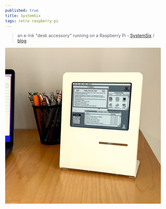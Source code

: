 ```yaml
---
published: true
title: SystemSix
tags: retro raspberry-pi
---
```

> an e-Ink "desk accessory" running on a Raspberry Pi - [SystemSix](https://github.com/EngineersNeedArt/SystemSix) / [blog](https://www.engineersneedart.com/systemsix/systemsix.html)

![caption](https://github.com/EngineersNeedArt/SystemSix/raw/cb6224a06ff2554a2e81abf078a4b30b270a5670/documentation/SystemSixDisplayed.jpeg) 
